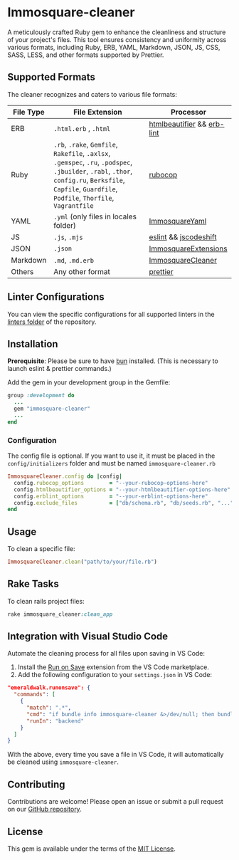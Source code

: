 # Immosquare-cleaner

A meticulously crafted Ruby gem to enhance the cleanliness and structure of your project's files. This tool ensures consistency and uniformity across various formats, including Ruby, ERB, YAML, Markdown, JSON, JS, CSS, SASS, LESS, and other formats supported by Prettier.

## Supported Formats

The cleaner recognizes and caters to various file formats:

| File Type   | File Extension                                                                                                                                                                                        | Processor                                                                                                           |
| ----------- | ----------------------------------------------------------------------------------------------------------------------------------------------------------------------------------------------------- | ------------------------------------------------------------------------------------------------------------------- |
| ERB         | `.html.erb` , `.html`                                                                                                                                                                                 | [htmlbeautifier](https://github.com/threedaymonk/htmlbeautifier) && [erb-lint](https://github.com/Shopify/erb-lint) |
| Ruby        | `.rb`, `.rake`, `Gemfile`, `Rakefile`, `.axlsx`, `.gemspec`, `.ru`, `.podspec`, `.jbuilder`, `.rabl`, `.thor`, `config.ru`, `Berksfile`, `Capfile`, `Guardfile`, `Podfile`, `Thorfile`, `Vagrantfile` | [rubocop](https://rubocop.org/)                                                                                     |
| YAML        | `.yml` (only files in locales folder)                                                                                                                                                                 | [ImmosquareYaml](https://github.com/immosquare/immosquare-yaml)                                                     |
| JS          | `.js`, `.mjs`                                                                                                                                                                                         | [eslint](https://eslint.org/) && [jscodeshift](https://github.com/facebook/jscodeshift)                             |
| JSON        | `.json`                                                                                                                                                                                               | [ImmosquareExtensions](https://github.com/immosquare/immosquare-extensions)                                         |
| Markdown    | `.md`, `.md.erb`                                                                                                                                                                                      | [ImmosquareCleaner](https://github.com/immosquare/immosquare-cleaner)                                               |
| Others      | Any other format                                                                                                                                                                                      | [prettier](https://prettier.io/)                                                                                    |

## Linter Configurations

You can view the specific configurations for all supported linters in the [linters folder](https://github.com/immosquare/immosquare-cleaner/tree/main/linters) of the repository.

## Installation

**Prerequisite**: Please be sure to have [bun](https://bun.sh/) installed. (This is necessary to launch eslint & prettier commands.)

Add the gem in your development group in the Gemfile:

```ruby
group :development do
  ...
  gem "immosquare-cleaner"
  ...
end
```


### Configuration

The config file is optional. If you want to use it, it must be placed in the `config/initializers` folder and must be named `immosquare-cleaner.rb`

```ruby
ImmosquareCleaner.config do |config|
  config.rubocop_options        = "--your-rubocop-options-here"
  config.htmlbeautifier_options = "--your-htmlbeautifier-options-here"
  config.erblint_options        = "--your-erblint-options-here"
  config.exclude_files          = ["db/schema.rb", "db/seeds.rb", "..."]
end
```


## Usage

To clean a specific file:

```ruby
ImmosquareCleaner.clean("path/to/your/file.rb")
```

## Rake Tasks

To clean rails project files:

```ruby
rake immosquare_cleaner:clean_app
```


## Integration with Visual Studio Code

Automate the cleaning process for all files upon saving in VS Code:

1. Install the [Run on Save](https://github.com/emeraldwalk/vscode-runonsave) extension from the VS Code marketplace.
2. Add the following configuration to your `settings.json` in VS Code:

```json
"emeraldwalk.runonsave": {
  "commands": [
    {
      "match": ".*",
      "cmd": "if bundle info immosquare-cleaner &>/dev/null; then bundle exec immosquare-cleaner '${file}'; else echo 'please install the gem immosquare-cleaner'; fi",
      "runIn": "backend"
    }
  ]
}
```

With the above, every time you save a file in VS Code, it will automatically be cleaned using `immosquare-cleaner`.

## Contributing

Contributions are welcome! Please open an issue or submit a pull request on our [GitHub repository](https://github.com/immosquare/immosquare-cleaner).

## License

This gem is available under the terms of the [MIT License](https://opensource.org/licenses/MIT).
